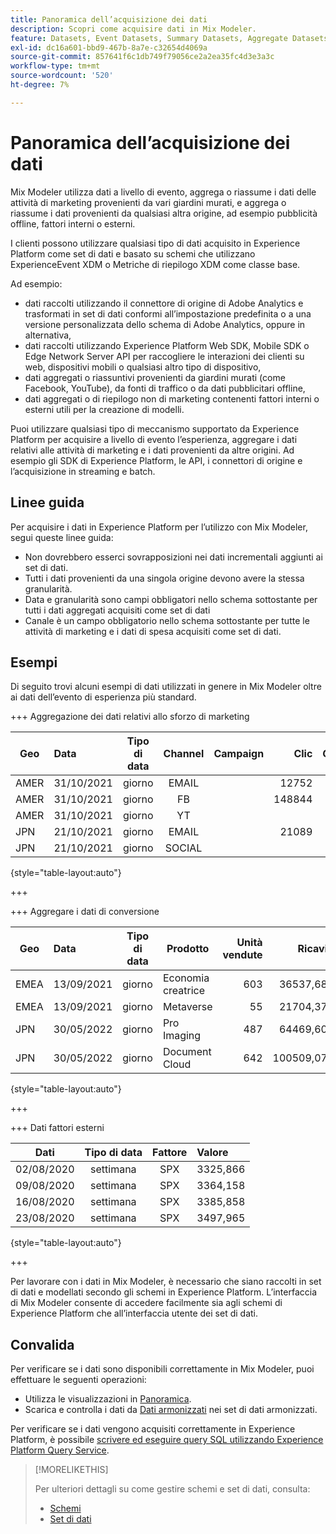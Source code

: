 ```yaml
---
title: Panoramica dell’acquisizione dei dati
description: Scopri come acquisire dati in Mix Modeler.
feature: Datasets, Event Datasets, Summary Datasets, Aggregate Datasets
exl-id: dc16a601-bbd9-467b-8a7e-c32654d4069a
source-git-commit: 857641f6c1db749f79056ce2a2ea35fc4d3e3a3c
workflow-type: tm+mt
source-wordcount: '520'
ht-degree: 7%

---
```


# Panoramica dell’acquisizione dei dati

Mix Modeler utilizza dati a livello di evento, aggrega o riassume i dati delle attività di marketing provenienti da vari giardini murati, e aggrega o riassume i dati provenienti da qualsiasi altra origine, ad esempio pubblicità offline, fattori interni o esterni.

I clienti possono utilizzare qualsiasi tipo di dati acquisito in Experience Platform come set di dati e basato su schemi che utilizzano ExperienceEvent XDM o Metriche di riepilogo XDM come classe base.

Ad esempio:

* dati raccolti utilizzando il connettore di origine di Adobe Analytics e trasformati in set di dati conformi all’impostazione predefinita o a una versione personalizzata dello schema di Adobe Analytics, oppure in alternativa,
* dati raccolti utilizzando Experience Platform Web SDK, Mobile SDK o Edge Network Server API per raccogliere le interazioni dei clienti su web, dispositivi mobili o qualsiasi altro tipo di dispositivo,
* dati aggregati o riassuntivi provenienti da giardini murati (come Facebook, YouTube), da fonti di traffico o da dati pubblicitari offline,
* dati aggregati o di riepilogo non di marketing contenenti fattori interni o esterni utili per la creazione di modelli.

Puoi utilizzare qualsiasi tipo di meccanismo supportato da Experience Platform per acquisire a livello di evento l’esperienza, aggregare i dati relativi alle attività di marketing e i dati provenienti da altre origini. Ad esempio gli SDK di Experience Platform, le API, i connettori di origine e l’acquisizione in streaming e batch.


## Linee guida

Per acquisire i dati in Experience Platform per l’utilizzo con Mix Modeler, segui queste linee guida:

* Non dovrebbero esserci sovrapposizioni nei dati incrementali aggiunti ai set di dati.
* Tutti i dati provenienti da una singola origine devono avere la stessa granularità.
* Data e granularità sono campi obbligatori nello schema sottostante per tutti i dati aggregati acquisiti come set di dati
* Canale è un campo obbligatorio nello schema sottostante per tutte le attività di marketing e i dati di spesa acquisiti come set di dati.


## Esempi

Di seguito trovi alcuni esempi di dati utilizzati in genere in Mix Modeler oltre ai dati dell’evento di esperienza più standard.

+++ Aggregazione dei dati relativi allo sforzo di marketing

| Geo | Data | Tipo di data | Channel | Campaign | Clic | Guadagnato | Coinvolgimento | Impression | Open | Di proprietà | Inviato | Spesa |
|---|:--|---|:---:|---|--:|---|--:|---|---|---|--:|--:|
| AMER | 31/10/2021 | giorno | EMAIL | | 12752 | | | | | | 1132945 | |
| AMER | 31/10/2021 | giorno | FB | | 148844 | | | | | | | 42111 |
| AMER | 31/10/2021 | giorno | YT | | | | 2314452 | | | | | 10540 |
| JPN | 21/10/2021 | giorno | EMAIL | | 21089 | | | | | | 3283626 | |
| JPN | 21/10/2021 | giorno | SOCIAL | | | | 621 | | | | | 74512 |

{style="table-layout:auto"}

+++

+++ Aggregare i dati di conversione

| Geo | Data | Tipo di data | Prodotto | Unità vendute | Ricavi |
|---|:---|:---:|---|--:|--:|
| EMEA | 13/09/2021 | giorno | Economia creatrice | 603 | 36537,68 |
| EMEA | 13/09/2021 | giorno | Metaverse | 55 | 21704,37 |
| JPN | 30/05/2022 | giorno | Pro Imaging | 487 | 64469,60 |
| JPN | 30/05/2022 | giorno | Document Cloud | 642 | 100509,07 |

{style="table-layout:auto"}

+++

+++ Dati fattori esterni

| Dati | Tipo di data | Fattore | Valore |
|---|:---:|:---:|:---|
| 02/08/2020 | settimana | SPX | 3325,866 |
| 09/08/2020 | settimana | SPX | 3364,158 |
| 16/08/2020 | settimana | SPX | 3385,858 |
| 23/08/2020 | settimana | SPX | 3497,965 |

{style="table-layout:auto"}

+++

Per lavorare con i dati in Mix Modeler, è necessario che siano raccolti in set di dati e modellati secondo gli schemi in Experience Platform. L’interfaccia di Mix Modeler consente di accedere facilmente sia agli schemi di Experience Platform che all’interfaccia utente dei set di dati.


## Convalida

Per verificare se i dati sono disponibili correttamente in Mix Modeler, puoi effettuare le seguenti operazioni:

* Utilizza le visualizzazioni in [Panoramica](/help/overview.md).
* Scarica e controlla i dati da [Dati armonizzati](/help/harmonize-data/overview.md) nei set di dati armonizzati.

Per verificare se i dati vengono acquisiti correttamente in Experience Platform, è possibile [scrivere ed eseguire query SQL utilizzando Experience Platform Query Service](https://experienceleague.adobe.com/en/docs/experience-platform/query/home).


>[!MORELIKETHIS]
>
>Per ulteriori dettagli su come gestire schemi e set di dati, consulta:
>
>* [Schemi](schemas.md)
>* [Set di dati](datasets.md)
